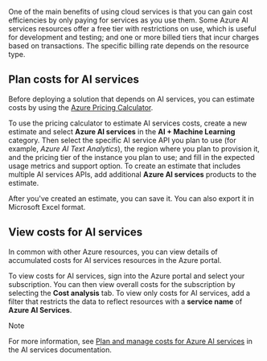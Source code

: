 One of the main benefits of using cloud services is that you can gain cost efficiencies by only paying for services as you use them. Some Azure AI services resources offer a free tier with restrictions on use, which is useful for development and testing; and one or more billed tiers that incur charges based on transactions. The specific billing rate depends on the resource type.

## Plan costs for AI services

Before deploying a solution that depends on AI services, you can estimate costs by using the [Azure Pricing Calculator](https://azure.microsoft.com/pricing/calculator/).

To use the pricing calculator to estimate AI services costs, create a new estimate and select **Azure AI services** in the **AI + Machine Learning** category. Then select the specific AI service API you plan to use (for example, *Azure AI Text Analytics*), the region where you plan to provision it, and the pricing tier of the instance you plan to use; and fill in the expected usage metrics and support option. To create an estimate that includes multiple AI services APIs, add additional **Azure AI services** products to the estimate.

After you've created an estimate, you can save it. You can also export it in Microsoft Excel format.

## View costs for AI services

In common with other Azure resources, you can view details of accumulated costs for AI services resources in the Azure portal.

To view costs for AI services, sign into the Azure portal and select your subscription. You can then view overall costs for the subscription by selecting the **Cost analysis** tab. To view only costs for AI services, add a filter that restricts the data to reflect resources with a **service name** of **Azure AI Services**.

> [!NOTE]
> For more information, see [Plan and manage costs for Azure AI services](/azure/ai-services/plan-manage-costs) in the AI services documentation.
